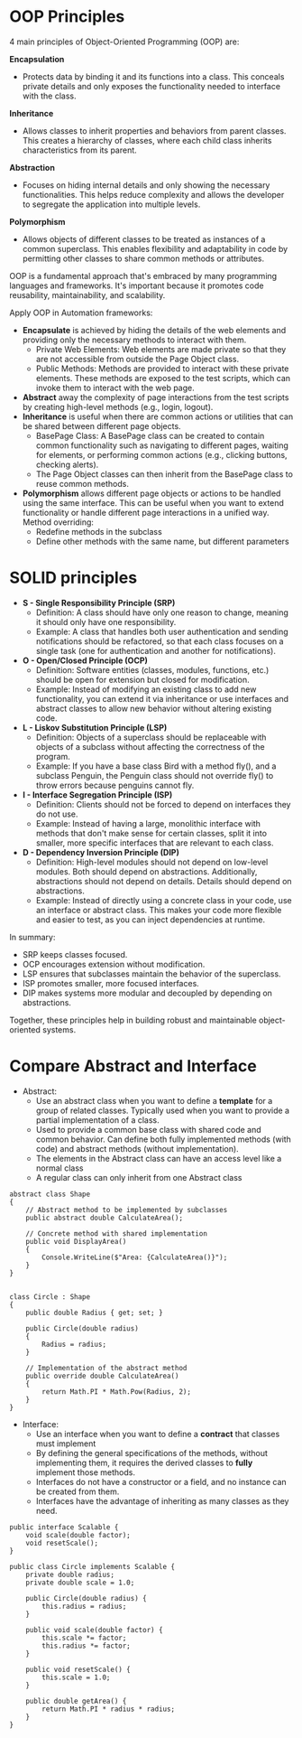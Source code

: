 # OOP Principles
4 main principles of Object-Oriented Programming (OOP) are:

**Encapsulation**
- Protects data by binding it and its functions into a class. This conceals private details and only exposes the functionality needed to interface with the class.

**Inheritance**
- Allows classes to inherit properties and behaviors from parent classes. This creates a hierarchy of classes, where each child class inherits characteristics from its parent.

**Abstraction**
- Focuses on hiding internal details and only showing the necessary functionalities. This helps reduce complexity and allows the developer to segregate the application into multiple levels.

**Polymorphism**
- Allows objects of different classes to be treated as instances of a common superclass. This enables flexibility and adaptability in code by permitting other classes to share common methods or attributes.

OOP is a fundamental approach that's embraced by many programming languages and frameworks. It's important because it promotes code reusability, maintainability, and scalability. 


Apply OOP in Automation frameworks:
- **Encapsulate**  is achieved by hiding the details of the web elements and providing only the necessary methods to interact with them.
  - Private Web Elements: Web elements are made private so that they are not accessible from outside the Page Object class.
  - Public Methods: Methods are provided to interact with these private elements. These methods are exposed to the test scripts, which can invoke them to interact with the web page.
- **Abstract** away the complexity of page interactions from the test scripts by creating high-level methods (e.g., login, logout).
- **Inheritance** is useful when there are common actions or utilities that can be shared between different page objects.
  - BasePage Class: A BasePage class can be created to contain common functionality such as navigating to different pages, waiting for elements, or performing common actions (e.g., clicking buttons, checking alerts).
  - The Page Object classes can then inherit from the BasePage class to reuse common methods.
- **Polymorphism** allows different page objects or actions to be handled using the same interface. This can be useful when you want to extend functionality or handle different page interactions in a unified way. Method overriding:
  - Redefine methods in the subclass
  - Define other methods with the same name, but different parameters
 
# SOLID principles
- **S - Single Responsibility Principle (SRP)**
  - Definition: A class should have only one reason to change, meaning it should only have one responsibility.
  - Example: A class that handles both user authentication and sending notifications should be refactored, so that each class focuses on a single task (one for authentication and another for notifications).
- **O - Open/Closed Principle (OCP)**
  - Definition: Software entities (classes, modules, functions, etc.) should be open for extension but closed for modification.
  - Example: Instead of modifying an existing class to add new functionality, you can extend it via inheritance or use interfaces and abstract classes to allow new behavior without altering existing code.
- **L - Liskov Substitution Principle (LSP)**
  - Definition: Objects of a superclass should be replaceable with objects of a subclass without affecting the correctness of the program.
  - Example: If you have a base class Bird with a method fly(), and a subclass Penguin, the Penguin class should not override fly() to throw errors because penguins cannot fly.
- **I - Interface Segregation Principle (ISP)**
  - Definition: Clients should not be forced to depend on interfaces they do not use.
  - Example: Instead of having a large, monolithic interface with methods that don't make sense for certain classes, split it into smaller, more specific interfaces that are relevant to each class.
- **D - Dependency Inversion Principle (DIP)**
  - Definition: High-level modules should not depend on low-level modules. Both should depend on abstractions. Additionally, abstractions should not depend on details. Details should depend on abstractions.
  - Example: Instead of directly using a concrete class in your code, use an interface or abstract class. This makes your code more flexible and easier to test, as you can inject dependencies at runtime.

In summary:
- SRP keeps classes focused.
- OCP encourages extension without modification.
- LSP ensures that subclasses maintain the behavior of the superclass.
- ISP promotes smaller, more focused interfaces.
- DIP makes systems more modular and decoupled by depending on abstractions.

Together, these principles help in building robust and maintainable object-oriented systems.

# Compare Abstract and Interface
- Abstract:
  - Use an abstract class when you want to define a **template** for a group of related classes. Typically used when you want to provide a partial implementation of a class.
  - Used to provide a common base class with shared code and common behavior. Can define both fully implemented methods (with code) and abstract methods (without implementation).
  - The elements in the Abstract class can have an access level like a normal class
  - A regular class can only inherit from one Abstract class

```
abstract class Shape
{
    // Abstract method to be implemented by subclasses
    public abstract double CalculateArea();

    // Concrete method with shared implementation
    public void DisplayArea()
    {
        Console.WriteLine($"Area: {CalculateArea()}");
    }
}


class Circle : Shape
{
    public double Radius { get; set; }

    public Circle(double radius)
    {
        Radius = radius;
    }

    // Implementation of the abstract method
    public override double CalculateArea()
    {
        return Math.PI * Math.Pow(Radius, 2);
    }
}

```

- Interface:
  - Use an interface when you want to define a **contract** that classes must implement
  - By defining the general specifications of the methods, without implementing them, it requires the derived classes to **fully** implement those methods.
  - Interfaces do not have a constructor or a field, and no instance can be created from them.
  - Interfaces have the advantage of inheriting as many classes as they need.

```
public interface Scalable {
    void scale(double factor);
    void resetScale();
}

public class Circle implements Scalable {
    private double radius;
    private double scale = 1.0;

    public Circle(double radius) {
        this.radius = radius;
    }

    public void scale(double factor) {
        this.scale *= factor;
        this.radius *= factor;
    }

    public void resetScale() {
        this.scale = 1.0;
    }

    public double getArea() {
        return Math.PI * radius * radius;
    }
}
```
